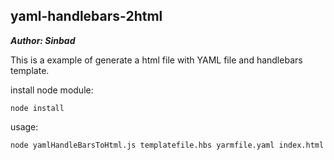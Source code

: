 yaml-handlebars-2html
---
***Author: Sinbad***


This is a example of generate a html file with YAML file and handlebars template.


install node module:

	node install

usage:

	node yamlHandleBarsToHtml.js templatefile.hbs yarmfile.yaml index.html
